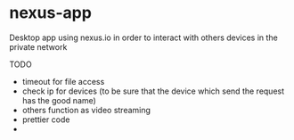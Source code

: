 # nexus-app
Desktop app using nexus.io in order to interact with others devices in the private network


TODO

* timeout for file access
* check ip for devices (to be sure that the device which send the request has the good name)
* others function as video streaming
* prettier code
* 
